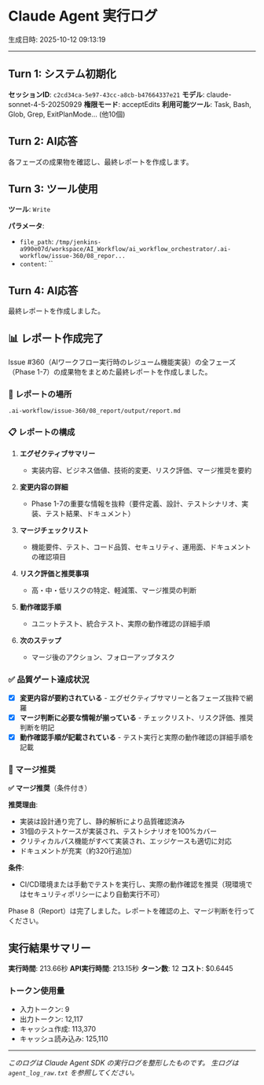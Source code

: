 # Claude Agent 実行ログ

生成日時: 2025-10-12 09:13:19

---

## Turn 1: システム初期化

**セッションID**: `c2cd34ca-5e97-43cc-a8cb-b47664337e21`
**モデル**: claude-sonnet-4-5-20250929
**権限モード**: acceptEdits
**利用可能ツール**: Task, Bash, Glob, Grep, ExitPlanMode... (他10個)

## Turn 2: AI応答

各フェーズの成果物を確認し、最終レポートを作成します。

## Turn 3: ツール使用

**ツール**: `Write`

**パラメータ**:
- `file_path`: `/tmp/jenkins-a990e07d/workspace/AI_Workflow/ai_workflow_orchestrator/.ai-workflow/issue-360/08_repor...`
- `content`: ``

## Turn 4: AI応答

最終レポートを作成しました。

## 📊 レポート作成完了

Issue #360（AIワークフロー実行時のレジューム機能実装）の全フェーズ（Phase 1-7）の成果物をまとめた最終レポートを作成しました。

### 📁 レポートの場所
`.ai-workflow/issue-360/08_report/output/report.md`

### 📋 レポートの構成

1. **エグゼクティブサマリー**
   - 実装内容、ビジネス価値、技術的変更、リスク評価、マージ推奨を要約

2. **変更内容の詳細**
   - Phase 1-7の重要な情報を抜粋（要件定義、設計、テストシナリオ、実装、テスト結果、ドキュメント）

3. **マージチェックリスト**
   - 機能要件、テスト、コード品質、セキュリティ、運用面、ドキュメントの確認項目

4. **リスク評価と推奨事項**
   - 高・中・低リスクの特定、軽減策、マージ推奨の判断

5. **動作確認手順**
   - ユニットテスト、統合テスト、実際の動作確認の詳細手順

6. **次のステップ**
   - マージ後のアクション、フォローアップタスク

### ✅ 品質ゲート達成状況

- [x] **変更内容が要約されている** - エグゼクティブサマリーと各フェーズ抜粋で網羅
- [x] **マージ判断に必要な情報が揃っている** - チェックリスト、リスク評価、推奨判断を明記
- [x] **動作確認手順が記載されている** - テスト実行と実際の動作確認の詳細手順を記載

### 🎯 マージ推奨

**✅ マージ推奨**（条件付き）

**推奨理由**:
- 実装は設計通り完了し、静的解析により品質確認済み
- 31個のテストケースが実装され、テストシナリオを100%カバー
- クリティカルパス機能がすべて実装され、エッジケースも適切に対応
- ドキュメントが充実（約320行追加）

**条件**:
- CI/CD環境または手動でテストを実行し、実際の動作確認を推奨（現環境ではセキュリティポリシーにより自動実行不可）

Phase 8（Report）は完了しました。レポートを確認の上、マージ判断を行ってください。

## 実行結果サマリー

**実行時間**: 213.66秒
**API実行時間**: 213.15秒
**ターン数**: 12
**コスト**: $0.6445

### トークン使用量
- 入力トークン: 9
- 出力トークン: 12,117
- キャッシュ作成: 113,370
- キャッシュ読み込み: 125,110

---

*このログは Claude Agent SDK の実行ログを整形したものです。*
*生ログは `agent_log_raw.txt` を参照してください。*